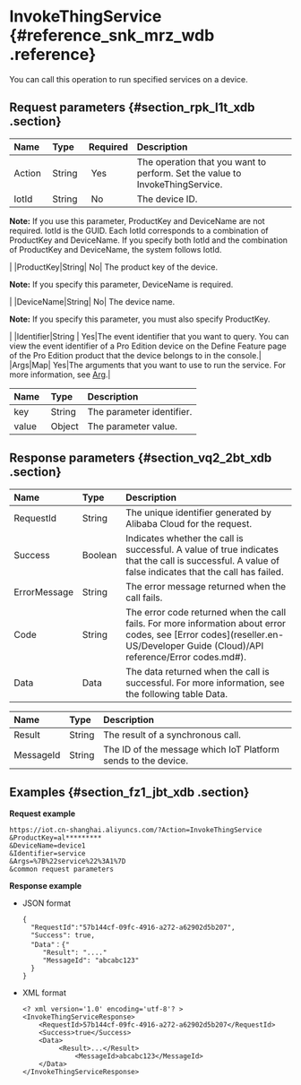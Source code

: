 # InvokeThingService {#reference_snk_mrz_wdb .reference}

You can call this operation to run specified services on a device.

## Request parameters {#section_rpk_l1t_xdb .section}

|Name|Type|Required|Description|
|:---|:---|:-------|:----------|
|Action |String | Yes|The operation that you want to perform. Set the value to InvokeThingService.|
|IotId|String| No| The device ID.

 **Note:** If you use this parameter, ProductKey and DeviceName are not required. IotId is the GUID. Each IotId corresponds to a combination of ProductKey and DeviceName. If you specify both IotId and the combination of ProductKey and DeviceName, the system follows IotId.

 |
|ProductKey|String| No| The product key of the device.

 **Note:** If you specify this parameter, DeviceName is required.

 |
|DeviceName|String| No| The device name.

 **Note:** If you specify this parameter, you must also specify ProductKey.

 |
|Identifier|String | Yes|The event identifier that you want to query. You can view the event identifier of a Pro Edition device on the Define Feature page of the Pro Edition product that the device belongs to in the console.|
|Args|Map| Yes|The arguments that you want to use to run the service. For more information, see [Arg](#table_gzl_z1t_xdb).|

|Name |Type|Description|
|:----|:---|:----------|
|key|String|The parameter identifier.|
|value|Object|The parameter value.|

## Response parameters {#section_vq2_2bt_xdb .section}

|Name|Type|Description|
|:---|:---|:----------|
|RequestId|String|The unique identifier generated by Alibaba Cloud for the request.|
|Success|Boolean|Indicates whether the call is successful. A value of true indicates that the call is successful. A value of false indicates that the call has failed.|
|ErrorMessage|String|The error message returned when the call fails. |
|Code|String|The error code returned when the call fails. For more information about error codes, see [Error codes](reseller.en-US/Developer Guide (Cloud)/API reference/Error codes.md#).|
|Data|Data|The data returned when the call is successful. For more information, see the following table Data.|

|Name |Type|Description|
|:----|:---|:----------|
|Result|String|The result of a synchronous call.|
|MessageId|String|The ID of the message which IoT Platform sends to the device.|

## Examples {#section_fz1_jbt_xdb .section}

**Request example**

```
https://iot.cn-shanghai.aliyuncs.com/?Action=InvokeThingService
&ProductKey=al*********
&DeviceName=device1
&Identifier=service
&Args=%7B%22service%22%3A1%7D
&common request parameters
```

**Response example**

-   JSON format

    ```
    {
      "RequestId":"57b144cf-09fc-4916-a272-a62902d5b207",
      "Success": true,
      "Data"：{"
    	 "Result": "...."
    	 "MessageId": "abcabc123"
      }
    }
    ```

-   XML format

    ```
    <? xml version='1.0' encoding='utf-8'? >
    <InvokeThingServiceResponse>
        <RequestId>57b144cf-09fc-4916-a272-a62902d5b207</RequestId>
        <Success>true</Success>
    	<Data>
    	     <Result>...</Result>
                 <MessageId>abcabc123</MessageId>
    	</Data>
    </InvokeThingServiceResponse>
    ```


